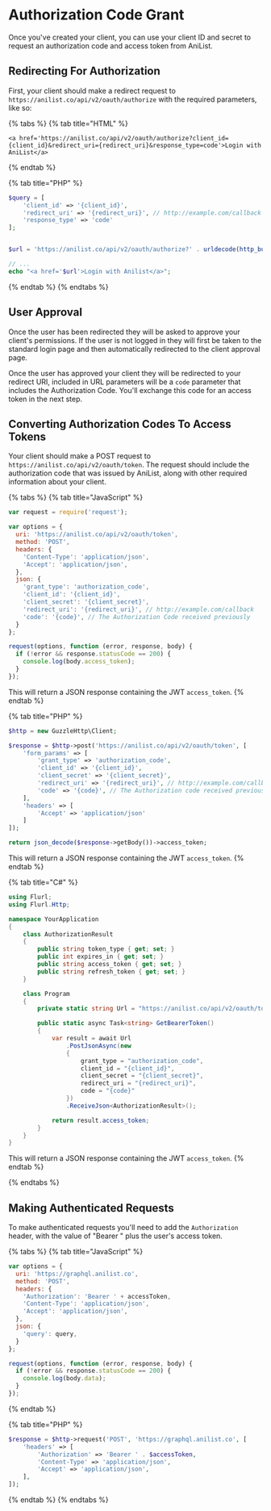 # Authorization Code Grant

Once you've created your client, you can use your client ID and secret to request an authorization code and access token from AniList.

## Redirecting For Authorization

First, your client should make a redirect request to `https://anilist.co/api/v2/oauth/authorize` with the required parameters, like so:

{% tabs %}
{% tab title="HTML" %}
```markup
<a href='https://anilist.co/api/v2/oauth/authorize?client_id={client_id}&redirect_uri={redirect_uri}&response_type=code'>Login with AniList</a>
```
{% endtab %}

{% tab title="PHP" %}
```php
$query = [
    'client_id' => '{client_id}',
    'redirect_uri' => '{redirect_uri}', // http://example.com/callback
    'response_type' => 'code'    
];


$url = 'https://anilist.co/api/v2/oauth/authorize?' . urldecode(http_build_query($query));

// ...
echo "<a href='$url'>Login with Anilist</a>";
```
{% endtab %}
{% endtabs %}

## User Approval

Once the user has been redirected they will be asked to approve your client's permissions. If the user is not logged in they will first be taken to the standard login page and then automatically redirected to the client approval page.

Once the user has approved your client they will be redirected to your redirect URI, included in URL parameters will be a `code` parameter that includes the Authorization Code. You'll exchange this code for an access token in the next step.

## Converting Authorization Codes To Access Tokens

Your client should make a POST request to `https://anilist.co/api/v2/oauth/token`. The request should include the authorization code that was issued by AniList, along with other required information about your client.

{% tabs %}
{% tab title="JavaScript" %}
```javascript
var request = require('request');

var options = {
  uri: 'https://anilist.co/api/v2/oauth/token',
  method: 'POST',
  headers: {
    'Content-Type': 'application/json',
    'Accept': 'application/json',
  },
  json: {
    'grant_type': 'authorization_code',
    'client_id': '{client_id}',
    'client_secret': '{client_secret}',
    'redirect_uri': '{redirect_uri}', // http://example.com/callback
    'code': '{code}', // The Authorization Code received previously
  }
};

request(options, function (error, response, body) {
  if (!error && response.statusCode == 200) {
    console.log(body.access_token);
  }
});
```

This will return a JSON response containing the JWT `access_token`.
{% endtab %}

{% tab title="PHP" %}
```php
$http = new GuzzleHttp\Client;

$response = $http->post('https://anilist.co/api/v2/oauth/token', [
    'form_params' => [
        'grant_type' => 'authorization_code',
        'client_id' => '{client_id}',
        'client_secret' => '{client_secret}',
        'redirect_uri' => '{redirect_uri}', // http://example.com/callback
        'code' => '{code}', // The Authorization code received previously
    ],
    'headers' => [
        'Accept' => 'application/json'
    ]
]);

return json_decode($response->getBody())->access_token;
```

This will return a JSON response containing the JWT `access_token`.
{% endtab %}

{% tab title="C#" %}
```cs
using Flurl;
using Flurl.Http;

namespace YourApplication
{
    class AuthorizationResult
    {
        public string token_type { get; set; }
        public int expires_in { get; set; }
        public string access_token { get; set; }
        public string refresh_token { get; set; }
    }

    class Program
    {
        private static string Url = "https://anilist.co/api/v2/oauth/token";

        public static async Task<string> GetBearerToken()
        {
            var result = await Url
                .PostJsonAsync(new
                {
                    grant_type = "authorization_code",
                    client_id = "{client_id}",
                    client_secret = "{client_secret}",
                    redirect_uri = "{redirect_uri}",
                    code = "{code}"
                })
                .ReceiveJson<AuthorizationResult>();

            return result.access_token;
        }
    }
}

```

This will return a JSON response containing the JWT `access_token`.
{% endtab %}

{% endtabs %}

## Making Authenticated Requests

To make authenticated requests you'll need to add the `Authorization` header, with the value of "Bearer " plus the user's access token.

{% tabs %}
{% tab title="JavaScript" %}
```javascript
var options = {
  uri: 'https://graphql.anilist.co',
  method: 'POST',
  headers: {
    'Authorization': 'Bearer ' + accessToken,
    'Content-Type': 'application/json',
    'Accept': 'application/json',
  },
  json: {
    'query': query,
  }
};

request(options, function (error, response, body) {
  if (!error && response.statusCode == 200) {
    console.log(body.data);
  }
});
```
{% endtab %}

{% tab title="PHP" %}
```php
$response = $http->request('POST', 'https://graphql.anilist.co', [
    'headers' => [
        'Authorization' => 'Bearer ' . $accessToken,
        'Content-Type' => 'application/json',
        'Accept' => 'application/json',
    ],
]);
```
{% endtab %}
{% endtabs %}

